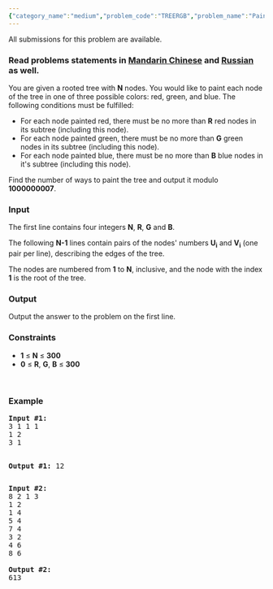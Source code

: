 ```yaml
---
{"category_name":"medium","problem_code":"TREERGB","problem_name":"Paint the Tree","languages_supported":{"0":"ADA","1":"ASM","2":"BASH","3":"BF","4":"C","5":"C99 strict","6":"CAML","7":"CLOJ","8":"CLPS","9":"CPP 4.3.2","10":"CPP 4.9.2","11":"CPP14","12":"CS2","13":"D","14":"ERL","15":"FORT","16":"FS","17":"GO","18":"HASK","19":"ICK","20":"ICON","21":"JAVA","22":"JS","23":"LISP clisp","24":"LISP sbcl","25":"LUA","26":"NEM","27":"NICE","28":"NODEJS","29":"PAS fpc","30":"PAS gpc","31":"PERL","32":"PERL6","33":"PHP","34":"PIKE","35":"PRLG","36":"PYTH","37":"PYTH 3.4","38":"RUBY","39":"SCALA","40":"SCM guile","41":"SCM qobi","42":"ST","43":"TCL","44":"TEXT","45":"WSPC"},"max_timelimit":1,"source_sizelimit":50000,"problem_author":"witua","problem_tester":"xcwgf666","date_added":"13-08-2014","tags":{"0":"cook49","1":"dynamic","2":"easy","3":"tree","4":"witua"},"editorial_url":"http://discuss.codechef.com/problems/TREERGB","time":{"view_start_date":1408906200,"submit_start_date":1408906200,"visible_start_date":1408906200,"end_date":1735669800},"layout":"problem"}
---
```

<span class="solution-visible-txt">All submissions for this problem are available.</span><h3> Read problems statements in <a target="_blank" href="http://www.codechef.com/download/translated/COOK49/mandarin2/TREERGB.pdf">Mandarin Chinese</a> and <a target="_blank" href="http://www.codechef.com/download/translated/COOK49/russian/TREERGB.pdf">Russian</a> as well.</h3>
<p>You are given a rooted tree with <b>N</b> nodes. You would like to paint each node of the tree in one of three possible colors: red, green, and blue. The following conditions must be fulfilled:</p>
<ul>
<li>
For each node painted red, there must be no more than <b>R</b> red nodes in its subtree (including this node).
</li>
<li>
For each node painted green, there must be no more than <b>G</b> green nodes in its subtree (including this node).
</li>
<li>
For each node painted blue, there must be no more than <b>B</b> blue nodes in it's subtree (including this node).
</li>
</ul>

<p>
Find the number of ways to paint the tree and output it modulo <b>1000000007</b>.
</p>
<h3>Input</h3>
<p>The first line contains four integers <b>N</b>, <b>R</b>, <b>G</b> and <b>B</b>. </p>
<p>The following <b>N-1</b> lines contain pairs of the nodes' numbers <b>U<sub>i</sub></b> and <b>V<sub>i</sub></b> (one pair per line), describing the edges of the tree.</p>
<p>
The nodes are numbered from <b>1</b> to <b>N</b>, inclusive, and the node with the index <b>1</b> is the root of the tree.
</p>
<h3>Output</h3>
<p>Output the answer to the problem on the first line.</p>
<h3>Constraints</h3>
<ul>
<li><b>1</b> ≤ <b>N</b> ≤ <b>300</b></li>
<li><b>0</b> ≤ <b>R</b>, <b>G</b>, <b>B</b> ≤ <b>300</b></li>
</ul>
<p> </p>
<h3>Example</h3>
<pre><b>Input #1:</b>
3 1 1 1
1 2
3 1

<b>Output #1:</b>
12
</pre>
<pre><b>Input #2:</b>
8 2 1 3
1 2
1 4
5 4
7 4
3 2
4 6
8 6

<b>Output #2:</b>
613
</pre>
